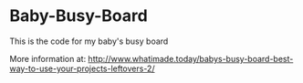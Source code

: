 # Baby-Busy-Board
This is the code for my baby's busy board

More information at: http://www.whatimade.today/babys-busy-board-best-way-to-use-your-projects-leftovers-2/
